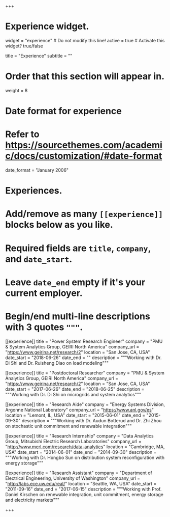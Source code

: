 +++
# Experience widget.
widget = "experience"  # Do not modify this line!
active = true  # Activate this widget? true/false

title = "Experience"
subtitle = ""

# Order that this section will appear in.
weight = 8

# Date format for experience
#   Refer to https://sourcethemes.com/academic/docs/customization/#date-format
date_format = "January 2006"

# Experiences.
#   Add/remove as many `[[experience]]` blocks below as you like.
#   Required fields are `title`, `company`, and `date_start`.
#   Leave `date_end` empty if it's your current employer.
#   Begin/end multi-line descriptions with 3 quotes `"""`.

[[experience]]
  title = "Power System Research Engineer"
  company = "PMU & System Analytics Group, GEIRI North America"
  company_url = "https://www.geirina.net/research/2"
  location = "San Jose, CA, USA"
  date_start = "2018-06-26"
  date_end = ""
  description = """Working with Dr. Di Shi and Dr. Ruisheng Diao on load modeling"""

[[experience]]
  title = "Postdoctoral Researcher"
  company = "PMU & System Analytics Group, GEIRI North America"
  company_url = "https://www.geirina.net/research/2"
  location = "San Jose, CA, USA"
  date_start = "2017-06-26"
  date_end = "2018-06-25"
  description = """Working with Dr. Di Shi on microgrids and system analytics"""

[[experience]]
  title = "Research Aide"
  company = "Energy Systems Division, Argonne National Laboratory"
  company_url = "https://www.anl.gov/es"
  location = "Lemont, IL, USA"
  date_start = "2015-06-01"
  date_end = "2015-09-30"
  description = """Working with Dr. Audun Botterud and Dr. Zhi Zhou on stochastic unit commitment and renewable integration"""

[[experience]]
  title = "Research Internship"
  company = "Data Analytics Group, Mitsubishi Electric Research Laboratories"
  company_url = "http://www.merl.com/research/data-analytics"
  location = "Cambridge, MA, USA"
  date_start = "2014-06-01"
  date_end = "2014-09-30"
  description = """Working with Dr. Hongbo Sun on distribution system reconfiguration with energy storage"""

[[experience]]
  title = "Research Assistant"
  company = "Department of Electrical Engineering, University of Washington"
  company_url = "http://labs.ece.uw.edu/real/"
  location = "Seattle, WA, USA"
  date_start = "2011-09-16"
  date_end = "2017-06-15"
  description = """Working with Prof. Daniel Kirschen on renewable integration, unit commitment, energy storage and electricity markets"""

+++
